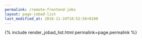 ```yaml
---
permalink: /remote-frontend-jobs
layout: page-jobad-list
last_modified_at: 2018-11-24T18:52:56+0100
---
```

{% include render_jobad_list.html permalink=page.permalink %}
